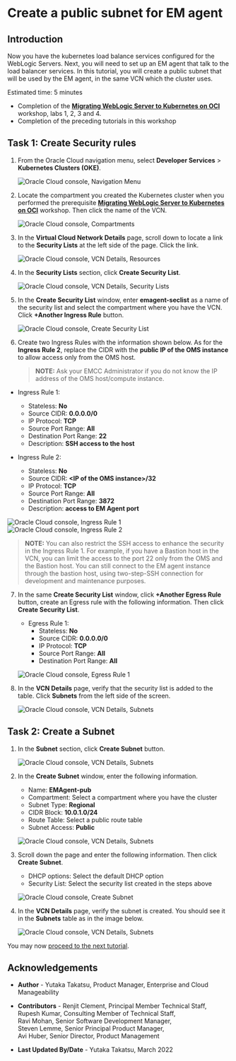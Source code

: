 # Create a public subnet for EM agent

## Introduction

Now you have the kubernetes load balance services configured for the WebLogic Servers. Next, you will need to set up an EM agent that talk to the load balancer services. In this tutorial, you will create a public subnet that will be used by the EM agent, in the same VCN which the cluster uses.

Estimated time: 5 minutes

* Completion of the **[Migrating WebLogic Server to Kubernetes on OCI](https://apexapps.oracle.com/pls/apex/dbpm/r/livelabs/view-workshop?wid=567)** workshop, labs 1, 2, 3 and 4.
* Completion of the preceding tutorials in this workshop

## Task 1: Create Security rules

1. From the Oracle Cloud navigation menu, select **Developer Services** > **Kubernetes Clusters (OKE)**.

   ![Oracle Cloud console, Navigation Menu](images/1-1-menu.png " ")

2. Locate the compartment you created the Kubernetes cluster when you performed the prerequisite **[Migrating WebLogic Server to Kubernetes on OCI](https://apexapps.oracle.com/pls/apex/dbpm/r/livelabs/workshop-attendee-2?p210_workshop_id=567&p210_type=2&session=102696148940850)** workshop. Then click the name of the VCN.

   ![Oracle Cloud console, Compartments](images/1-2-compartment.png " ")

3. In the **Virtual Cloud Network Details** page, scroll down to locate a link to the **Security Lists** at the left side of the page. Click the link.

   ![Oracle Cloud console, VCN Details, Resources](images/1-3-vcn.png " ")

4. In the **Security Lists** section, click **Create Security List**.

   ![Oracle Cloud console, VCN Details, Security Lists](images/1-4-vcn.png " ")

5. In the **Create Security List** window, enter **emagent-seclist** as a name of the security list and select the compartment where you have the VCN. Click **+Another Ingress Rule** button.

   ![Oracle Cloud console, Create Security List](images/1-5-vcn.png " ")

6. Create two Ingress Rules with the information shown below.  As for the **Ingress Rule 2**, replace the CIDR with the **public IP of the OMS instance** to allow access only from the OMS host.  


    > **NOTE:**  Ask your EMCC Administrator if you do not know the IP address of the OMS host/compute instance.

  * Ingress Rule 1:
      * Stateless: **No**
      * Source CIDR: **0.0.0.0/0**
      * IP Protocol: **TCP**
      * Source Port Range: **All**
      * Destination Port Range: **22**
      * Description: **SSH access to the host**

  * Ingress Rule 2:
      * Stateless: **No**
      * Source CIDR: **&lt;IP of the OMS instance&gt;/32**
      * IP Protocol: **TCP**
      * Source Port Range: **All**
      * Destination Port Range: **3872**
      * Description: **access to EM Agent port**

   ![Oracle Cloud console, Ingress Rule 1](images/1-6-vcn.png " ")
   ![Oracle Cloud console, Ingress Rule 2](images/1-7-vcn.png " ")

   > **NOTE:** You can also restrict the SSH access to enhance the security in the Ingress Rule 1. For example, if you have a Bastion host in the VCN, you can limit the access to the port 22 only from the OMS and the Bastion host. You can still connect to the EM agent instance through the bastion host, using two-step-SSH connection for development and maintenance purposes.


7. In the same **Create Security List** window, click **+Another Egress Rule** button, create an Egress rule with the following information. Then click **Create Security List**.

    * Egress Rule 1:
         * Stateless: **No**
         * Source CIDR: **0.0.0.0/0**
         * IP Protocol: **TCP**
         * Source Port Range: **All**
         * Destination Port Range: **All**

    ![Oracle Cloud console, Egress Rule 1](images/1-8-vcn.png " ")

8. In the **VCN Details** page, verify that the security list is added to the table. Click **Subnets** from the left side of the screen.


    ![Oracle Cloud console, VCN Details, Subnets](images/1-9-vcn.png " ")

## Task 2: Create a Subnet


1. In the **Subnet** section, click **Create Subnet** button.

    ![Oracle Cloud console, VCN Details, Subnets](images/2-1-vcn.png " ")

2. In the **Create Subnet** window, enter the following information.

    * Name: **EMAgent-pub**
    * Compartment: Select a compartment where you have the cluster
    * Subnet Type: **Regional**
    * CIDR Block: **10.0.1.0/24**
    * Route Table: Select a public route table
    * Subnet Access: **Public**


    ![Oracle Cloud console, VCN Details, Subnets](images/2-2-vcn.png " ")

3. Scroll down the page and enter the following information. Then click **Create Subnet**.

    * DHCP options: Select the default DHCP option
    * Security List: Select the security list created in the steps above

    ![Oracle Cloud console, Create Subnet](images/2-3-vcn.png " ")

4. In the **VCN Details** page, verify the subnet is created. You should see it in the **Subnets** table as in the image below.

    ![Oracle Cloud console, VCN Details, Subnets](images/2-4-vcn.png " ")



You may now [proceed to the next tutorial](#next).

## Acknowledgements

* **Author** - Yutaka Takatsu, Product Manager, Enterprise and Cloud Manageability
- **Contributors** -
Renjit Clement, Principal Member Technical Staff,  
Rupesh Kumar, Consulting Member of Technical Staff,  
Ravi Mohan, Senior Software Development Manager,  
Steven Lemme, Senior Principal Product Manager,  
Avi Huber, Senior Director, Product Management
* **Last Updated By/Date** - Yutaka Takatsu, March 2022
